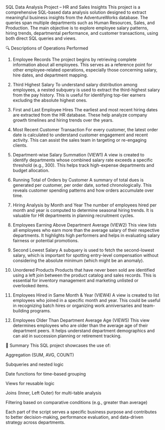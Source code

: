 SQL Data Analysis Project – HR and Sales Insights
This project is a comprehensive SQL-based data analysis solution designed to extract meaningful business insights from the AdventureWorks database. The queries span multiple departments such as Human Resources, Sales, and Production. The main objective is to explore employee salary patterns, hiring trends, departmental performance, and customer transactions, using both direct SQL queries and views.

🔍 Descriptions of Operations Performed
1. Employee Records
The project begins by retrieving complete information about all employees. This serves as a reference point for other employee-related operations, especially those concerning salary, hire dates, and department mapping.

2. Third Highest Salary
To understand salary distribution among employees, a nested subquery is used to extract the third-highest salary from the pay history. This is useful for identifying top-tier earners excluding the absolute highest ones.

3. First and Last Employee Hires
The earliest and most recent hiring dates are extracted from the HR database. These help analyze company growth timelines and hiring trends over the years.

4. Most Recent Customer Transaction
For every customer, the latest order date is calculated to understand customer engagement and recent activity. This can assist the sales team in targeting or re-engaging clients.

5. Department-wise Salary Summation (VIEW1)
A view is created to identify departments whose combined salary rate exceeds a specific threshold (e.g., 300). This helps track high-expense departments and budget allocation.

6. Running Total of Orders by Customer
A summary of total dues is generated per customer, per order date, sorted chronologically. This reveals customer spending patterns and how orders accumulate over time.

7. Hiring Analysis by Month and Year
The number of employees hired per month and year is computed to determine seasonal hiring trends. It is valuable for HR departments in planning recruitment cycles.

8. Employees Earning Above Department Average (VIEW2)
This view lists all employees who earn more than the average salary of their respective departments. It highlights high performers and helps in evaluating salary fairness or potential promotions.

9. Second Lowest Salary
A subquery is used to fetch the second-lowest salary, which is important for spotting entry-level compensation without considering the absolute minimum (which might be an anomaly).

10. Unordered Products
Products that have never been sold are identified using a left join between the product catalog and sales records. This is essential for inventory management and marketing unlisted or overlooked items.

11. Employees Hired in Same Month & Year (VIEW4)
A view is created to list employees who joined in a specific month and year. This could be useful in recognizing batch hires or organizing work anniversaries and team-building programs.

12. Employees Older Than Department Average Age (VIEW5)
This view determines employees who are older than the average age of their department peers. It helps understand department demographics and can aid in succession planning or retirement tracking.

🧾 Summary
This SQL project showcases the use of:

Aggregation (SUM, AVG, COUNT)

Subqueries and nested logic

Date functions for time-based grouping

Views for reusable logic

Joins (Inner, Left Outer) for multi-table analysis

Filtering based on comparative conditions (e.g., greater than average)

Each part of the script serves a specific business purpose and contributes to better decision-making, performance evaluation, and data-driven strategy across departments.

